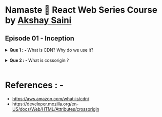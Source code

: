# Namaste 🙏 React Web Series Course by [Akshay Saini](https://courses.namastedev.com/)

## Episode 01 - Inception

<details >
<summary><b>Que 1 : - </b> What is CDN? Why do we use it?</summary>
<b>CDN can stand for content delivery network or content distribution network.</b>
A <b>content delivery network (CDN)</b> is a network of interconnected servers that speeds up webpage loading for data-heavy applications. <em>The primary purpose of a CDN is to reduce lateny, or reduce the delay in communication.</em> <br>
<b>Benefits of CDN </b>
<li>Reduce page load time</li>
<li>Reduce bandwidth costs</li>
<li>Increase content availability</li>
<li>Improve website security</li>
 </details>
<br>

<details>
<summary><b>Que 2 : - </b> What is cossorigin ?</summary>
The crossorigin attribute sets the mode of the request to an HTTP CORS Request. A cross-origin request is a request for a resource (e.g. style sheets, iframes, images, fonts, or scripts) from another domain.
CORS is used to manage cross-origin requests. <b>CORS stands for Cross-Origin Resource Sharing,</b> and is a mechanism that allows resources on a web page to be requested from another domain outside their own domain.

<br>

```<script
  src="https://example.com/example-framework.js"
  crossorigin="anonymous"></script>

```
</details>
<br>

# References : -
-   https://aws.amazon.com/what-is/cdn/
-   https://developer.mozilla.org/en-US/docs/Web/HTML/Attributes/crossorigin

